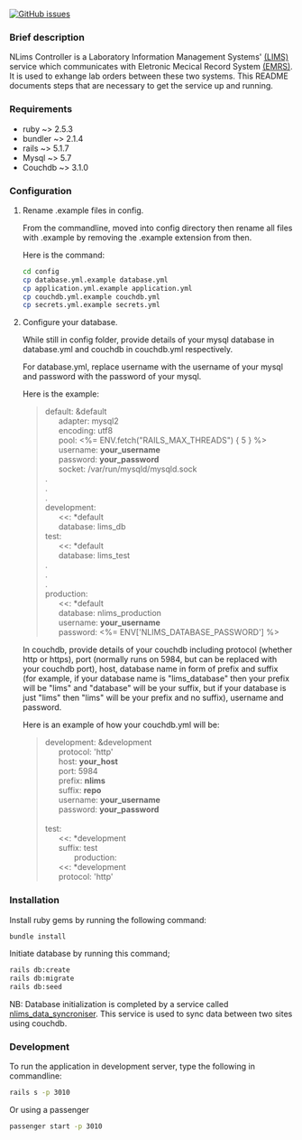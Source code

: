 [![GitHub issues](https://img.shields.io/github/issues/BaobabHealthTrust/nlims_controller)](https://github.com/BaobabHealthTrust/nlims_controller/issues)
### Brief description

NLims Controller is a Laboratory Information Management Systems' [(LIMS)](https://github.com/BaobabHealthTrust/iBLIS.git) service which communicates with Eletronic Mecical Record System [(EMRS)](https://github.com/BaobabHealthTrust/BHT-EMR-API.git). It is used to exhange lab orders between these two systems.
This README documents steps that are necessary to get the service up and running.

### Requirements

* ruby ~> 2.5.3
* bundler ~> 2.1.4
* rails ~> 5.1.7
* Mysql ~> 5.7
* Couchdb ~> 3.1.0

### Configuration
1. Rename .example files in config.

   From the commandline, moved into config directory then rename all files with .example by removing the .example extension from then. 
   
   Here is the command: 
   ```bash
   cd config
   cp database.yml.example database.yml
   cp application.yml.example application.yml
   cp couchdb.yml.example couchdb.yml
   cp secrets.yml.example secrets.yml
   ```
   
2. Configure your database.

   While still in config folder, provide details of your mysql database in database.yml and couchdb in couchdb.yml respectively. 
   
   For database.yml, replace username with the username of your mysql and password with the password of your mysql.
   
   Here is the example:
   
   >default: &default<br>
    &nbsp;&nbsp;&nbsp;&nbsp;&nbsp;&nbsp;adapter: mysql2<br>
    &nbsp;&nbsp;&nbsp;&nbsp;&nbsp;&nbsp;encoding: utf8<br>
    &nbsp;&nbsp;&nbsp;&nbsp;&nbsp;&nbsp;pool: <%= ENV.fetch("RAILS_MAX_THREADS") { 5 } %><br>
    &nbsp;&nbsp;&nbsp;&nbsp;&nbsp;&nbsp;username: **your_username**<br>
    &nbsp;&nbsp;&nbsp;&nbsp;&nbsp;&nbsp;password: **your_password**<br>
    &nbsp;&nbsp;&nbsp;&nbsp;&nbsp;&nbsp;socket: /var/run/mysqld/mysqld.sock<br>
   .<br>
   .<br>
   .<br>
   development:<br>
   &nbsp;&nbsp;&nbsp;&nbsp;&nbsp;&nbsp;<<: *default<br>
   &nbsp;&nbsp;&nbsp;&nbsp;&nbsp;&nbsp;database: lims_db<br>
   test:<br>
   &nbsp;&nbsp;&nbsp;&nbsp;&nbsp;&nbsp;<<: *default<br>
   &nbsp;&nbsp;&nbsp;&nbsp;&nbsp;&nbsp;database: lims_test<br>
   .<br>
   .<br>
   .<br>
   production:<br>
   &nbsp;&nbsp;&nbsp;&nbsp;&nbsp;&nbsp;<<: *default<br>
   &nbsp;&nbsp;&nbsp;&nbsp;&nbsp;&nbsp;database: nlims_production<br>
   &nbsp;&nbsp;&nbsp;&nbsp;&nbsp;&nbsp;username: **your_username**<br>
   &nbsp;&nbsp;&nbsp;&nbsp;&nbsp;&nbsp;password: <%= ENV['NLIMS_DATABASE_PASSWORD'] %><br>
   
   In couchdb, provide details of your couchdb including protocol (whether http or https), port (normally runs on 5984, but can be replaced with your couchdb port), host, database name in form of prefix and suffix (for example, if your database name is "lims_database" then your prefix will be "lims" and "database" will be your suffix, but if your database is just "lims" then "lims" will be your prefix and no suffix), username and password.
   
   Here is an example of how your couchdb.yml will be:
   
   >development: &development<br>
   &nbsp;&nbsp;&nbsp;&nbsp;&nbsp;&nbsp;protocol: 'http'<br>
   &nbsp;&nbsp;&nbsp;&nbsp;&nbsp;&nbsp;host: **your_host**<br>
   &nbsp;&nbsp;&nbsp;&nbsp;&nbsp;&nbsp;port: 5984<br>
   &nbsp;&nbsp;&nbsp;&nbsp;&nbsp;&nbsp;prefix: **nlims**<br>
   &nbsp;&nbsp;&nbsp;&nbsp;&nbsp;&nbsp;suffix: **repo**<br>
   &nbsp;&nbsp;&nbsp;&nbsp;&nbsp;&nbsp;username: **your_username**<br>
   &nbsp;&nbsp;&nbsp;&nbsp;&nbsp;&nbsp;password: **your_password**<br>
   &nbsp;<br>
   test:<br>
   &nbsp;&nbsp;&nbsp;&nbsp;&nbsp;&nbsp;<<: *development<br>
   &nbsp;&nbsp;&nbsp;&nbsp;&nbsp;&nbsp;suffix: test<br>
   &nbsp;&nbsp;&nbsp;&nbsp;&nbsp;&nbsp;
   &nbsp;&nbsp;&nbsp;&nbsp;&nbsp;&nbsp;production:<br>
   &nbsp;&nbsp;&nbsp;&nbsp;&nbsp;&nbsp;<<: *development<br>
   &nbsp;&nbsp;&nbsp;&nbsp;&nbsp;&nbsp;protocol: 'http'<br>
   
   
### Installation

   Install ruby gems by running the following command:
   ```bash
   bundle install
   ```
   Initiate database by running this command;
   ```bash
   rails db:create
   rails db:migrate
   rails db:seed
   ```
   NB: Database initialization is completed by a service called [nlims_data_syncroniser](https://github.com/BaobabHealthTrust/nlims_data_syncroniser.git). This service is used to sync data between two sites using couchdb. 
### Development

   To run the application in development server, type the following in commandline:
   ```bash
   rails s -p 3010
   ```
   Or using a passenger
   ```bash
   passenger start -p 3010
   ```
